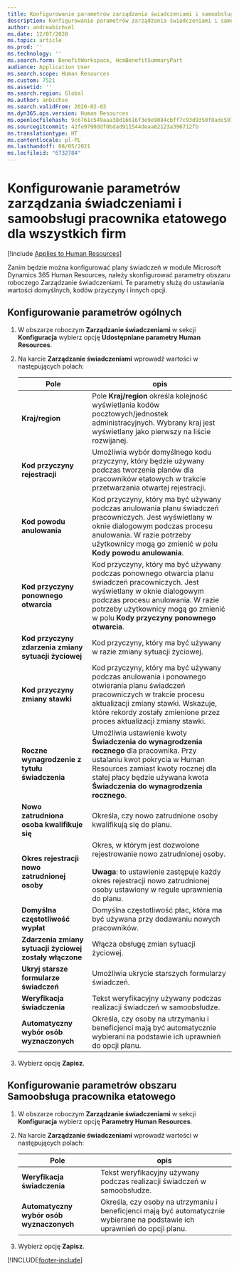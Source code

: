 ```yaml
---
title: Konfigurowanie parametrów zarządzania świadczeniami i samoobsługi pracownika etatowego dla wszystkich firm
description: Konfigurowanie parametrów zarządzania świadczeniami i samoobsługi pracownika etatowego w Microsoft Dynamics 365 Human Resources.
author: andreabichsel
ms.date: 12/07/2020
ms.topic: article
ms.prod: ''
ms.technology: ''
ms.search.form: BenefitWorkspace, HcmBenefitSummaryPart
audience: Application User
ms.search.scope: Human Resources
ms.custom: 7521
ms.assetid: ''
ms.search.region: Global
ms.author: anbichse
ms.search.validFrom: 2020-02-03
ms.dyn365.ops.version: Human Resources
ms.openlocfilehash: 9c6761c549aaa38d16616f3e9e9084cbff7c93d9350f8adc50720d263efaff25
ms.sourcegitcommit: 42fe9790ddf0bdad911544deaa82123a396712fb
ms.translationtype: HT
ms.contentlocale: pl-PL
ms.lasthandoff: 08/05/2021
ms.locfileid: "6732784"
---
```

# <a name="set-benefits-management-and-employee-self-service-parameters-for-all-companies"></a>Konfigurowanie parametrów zarządzania świadczeniami i samoobsługi pracownika etatowego dla wszystkich firm

[!include [Applies to Human Resources](../includes/applies-to-hr.md)]

Zanim będzie można konfigurować plany świadczeń w module Microsoft Dynamics 365 Human Resources, należy skonfigurować parametry obszaru roboczego Zarządzanie świadczeniami. Te parametry służą do ustawiania wartości domyślnych, kodów przyczyny i innych opcji. 

## <a name="configure-general-parameters"></a>Konfigurowanie parametrów ogólnych

1. W obszarze roboczym **Zarządzanie świadczeniami** w sekcji **Konfiguracja** wybierz opcję **Udostępniane parametry Human Resources**.

2. Na karcie **Zarządzanie świadczeniami** wprowadź wartości w następujących polach:

   | Pole | opis |
   | --- | --- |
   | **Kraj/region** | Pole **Kraj/region** określa kolejność wyświetlania kodów pocztowych/jednostek administracyjnych. Wybrany kraj jest wyświetlany jako pierwszy na liście rozwijanej. |
   | **Kod przyczyny rejestracji** | Umożliwia wybór domyślnego kodu przyczyny, który będzie używany podczas tworzenia planów dla pracowników etatowych w trakcie przetwarzania otwartej rejestracji. |
   | **Kod powodu anulowania** | Kod przyczyny, który ma być używany podczas anulowania planu świadczeń pracowniczych. Jest wyświetlany w oknie dialogowym podczas procesu anulowania. W razie potrzeby użytkownicy mogą go zmienić w polu **Kody powodu anulowania**. |
   | **Kod przyczyny ponownego otwarcia** | Kod przyczyny, który ma być używany podczas ponownego otwarcia planu świadczeń pracowniczych. Jest wyświetlany w oknie dialogowym podczas procesu anulowania. W razie potrzeby użytkownicy mogą go zmienić w polu **Kody przyczyny ponownego otwarcia**. | 
   | **Kod przyczyny zdarzenia zmiany sytuacji życiowej** | Kod przyczyny, który ma być używany w razie zmiany sytuacji życiowej. |
   | **Kod przyczyny zmiany stawki** | Kod przyczyny, który ma być używany podczas anulowania i ponownego otwierania planu świadczeń pracowniczych w trakcie procesu aktualizacji zmiany stawki. Wskazuje, które rekordy zostały zmienione przez proces aktualizacji zmiany stawki. |
   | **Roczne wynagrodzenie z tytułu świadczenia** | Umożliwia ustawienie kwoty **Świadczenia do wynagrodzenia rocznego** dla pracownika. Przy ustalaniu kwot pokrycia w Human Resources zamiast kwoty rocznej dla stałej płacy będzie używana kwota **Świadczenia do wynagrodzenia rocznego**. |
   | **Nowo zatrudniona osoba kwalifikuje się** | Określa, czy nowo zatrudnione osoby kwalifikują się do planu. |
   | **Okres rejestracji nowo zatrudnionej osoby** | Okres, w którym jest dozwolone rejestrowanie nowo zatrudnionej osoby.</br></br>**Uwaga**: to ustawienie zastępuje każdy okres rejestracji nowo zatrudnionej osoby ustawiony w regule uprawnienia do planu. |
   | **Domyślna częstotliwość wypłat** | Domyślna częstotliwość płac, która ma być używana przy dodawaniu nowych pracowników. |
   | **Zdarzenia zmiany sytuacji życiowej zostały włączone** | Włącza obsługę zmian sytuacji życiowej. |
   | **Ukryj starsze formularze świadczeń** | Umożliwia ukrycie starszych formularzy świadczeń. |
   | **Weryfikacja świadczenia** | Tekst weryfikacyjny używany podczas realizacji świadczeń w samoobsłudze. |
   | **Automatyczny wybór osób wyznaczonych** | Określa, czy osoby na utrzymaniu i beneficjenci mają być automatycznie wybierani na podstawie ich uprawnień do opcji planu. |

3. Wybierz opcję **Zapisz**.

## <a name="configure-employee-self-service-parameters"></a>Konfigurowanie parametrów obszaru Samoobsługa pracownika etatowego

1. W obszarze roboczym **Zarządzanie świadczeniami** w sekcji **Konfiguracja** wybierz opcję **Parametry Human Resources**.

2. Na karcie **Zarządzanie świadczeniami** wprowadź wartości w następujących polach:

   | Pole | opis |
   | --- | --- |
   | **Weryfikacja świadczenia** | Tekst weryfikacyjny używany podczas realizacji świadczeń w samoobsłudze. |
   | **Automatyczny wybór osób wyznaczonych** | Określa, czy osoby na utrzymaniu i beneficjenci mają być automatycznie wybierane na podstawie ich uprawnień do opcji planu. |

3. Wybierz opcję **Zapisz**.




[!INCLUDE[footer-include](../includes/footer-banner.md)]